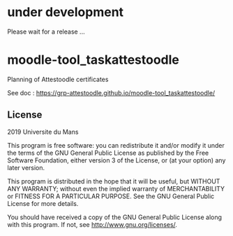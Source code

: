 # under development #
Please wait for a release ...   
  
    
      
        
          
            
              
                
                  
                     
                       
                       
                       
                       
                       
                       
                       
                       
                       
                       
                       


# moodle-tool_taskattestoodle #
Planning of Attestoodle certificates

See doc :  https://grp-attestoodle.github.io/moodle-tool_taskattestoodle/ 

## License ##

2019 Universite du Mans

This program is free software: you can redistribute it and/or modify it under
the terms of the GNU General Public License as published by the Free Software
Foundation, either version 3 of the License, or (at your option) any later
version.

This program is distributed in the hope that it will be useful, but WITHOUT ANY
WARRANTY; without even the implied warranty of MERCHANTABILITY or FITNESS FOR A
PARTICULAR PURPOSE.  See the GNU General Public License for more details.

You should have received a copy of the GNU General Public License along with
this program.  If not, see <http://www.gnu.org/licenses/>.

